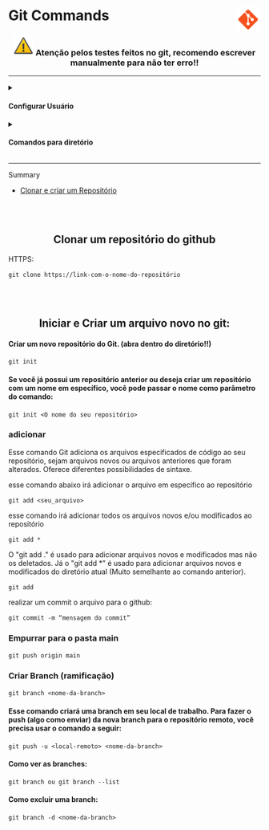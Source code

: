 <div>
          <h1> Git Commands <img align="right" width="50px" src="img/icons8-git-48.png"></h1>
</div>


<h3 align="center"> <img src="img/icons8-general-warning-sign-48.png" width="40px"> Atenção pelos testes feitos no git, recomendo escrever manualmente para não ter erro!! </h3>
<hr>


<div align="">
  <details>
        <summary> <h4> Configurar Usuário </h2> </summary>

Para ver as configurações do Git digite o comando abaixo

~~~
git config –-list
~~~

----

#### add email:

~~~
git config -–global user.email youremail@email.com
~~~

#### add username:

~~~
git config -–global user.name youruserNameGithub
~~~

### Para remover usuário e email:

#### Remover o email:
~~~
git config -–global -–unset user.email yourEmail@email.com
~~~

#### Remover o nickname:
~~~
git config -–global -–unset user.name yourUsername
~~~

</details>
</div>


<div align="">
  <details>
        <summary> <h4> Comandos para diretório </h4> </summary>          
<div align="left">
          
listar as pastas:
~~~git       
ls
~~~

abrir o diretório   
~~~git       
cd nomedapasta/
~~~

criar diretório :
~~~git
mkdir nomedapastaparacriar
~~~

Ver diretório oculto:
~~~git
ls -a
~~~
          
</div>
</details>
</div>

<hr>

Summary 

- <a href="#clonarECriar"> Clonar e criar um Repositório </a><br>

<br>

<br>
<!-- clonar e criar -->
<a name="clonarECriar">
          
<h2 align="center"> Clonar um repositório do github </h2>

HTTPS:
~~~git
git clone https://link-com-o-nome-do-repositório
~~~         

<br><br>          
<h2 align="center"> Iniciar e Criar um arquivo novo no git: </h2>
        
#### Criar um novo repositório do Git. (abra dentro do diretório!!) 

~~~git          
git init
~~~


<h4> Se você já possui um repositório anterior ou deseja criar um repositório com um nome em específico, você pode passar o nome como parâmetro do comando: </h4>

~~~git          
git init <O nome do seu repositório>
~~~
          
</a>

### adicionar 
          
Esse comando Git adiciona os arquivos especificados de código ao seu repositório, sejam arquivos novos ou arquivos anteriores que foram alterados. Oferece diferentes possibilidades de sintaxe.

esse comando abaixo irá adicionar o arquivo em específico ao repositório          
~~~git          
git add <seu_arquivo> 
~~~
          
esse comando irá adicionar todos os arquivos novos e/ou modificados ao repositório
~~~git          
git add * 
~~~
  
O "git add ." é usado para adicionar arquivos novos e modificados mas não os deletados. Já o "git add *" é usado para adicionar arquivos novos e modificados do diretório atual (Muito semelhante ao comando anterior).  
~~~git
git add
~~~



realizar um commit o arquivo para o github:

~~~git
git commit -m “mensagem do commit”
~~~

### Empurrar para o pasta main

~~~git
git push origin main
~~~

### Criar Branch (ramificação)
          
~~~git
git branch <nome-da-branch>
~~~    

#### Esse comando criará uma branch em seu local de trabalho. Para fazer o push (algo como enviar) da nova branch para o repositório remoto, você precisa usar o comando a seguir:
          
~~~git          
git push -u <local-remoto> <nome-da-branch>          
~~~
          
#### Como ver as branches:         
          
~~~git          
git branch ou git branch --list  
~~~
          
#### Como excluir uma branch:         
          
~~~git
git branch -d <nome-da-branch>
~~~
          
### 
          
       
          
